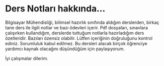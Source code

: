 # Ders Notları hakkında...

Bilgisayar Mühendisliği, bilimsel hazırlık sınıfında aldığım derslerden, birkaç tane ders ile ilgili notlar ve bazı ödevleri içerir. Pdf dosyaları, sınavlara çalışırken kullandığım, derslerde tuttuğum notlarla hazırladığım ders özetleridir. Bazıları özensiz olabilir. Lütfen içeriğinin doğruluğunu kontrol ediniz. Sorumluluk kabul edilmez. Bu dersleri alacak birçok öğrenciye yardımcı kaynak olacağını düşündüğüm için paylaşıyorum. 

İyi çalışmalar dilerim.
